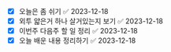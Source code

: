- [x] 오늘은 좀 쉬기 ✅ 2023-12-18
- [x] 외투 얇은거 하나 살거있는지 보기 ✅ 2023-12-18
- [x] 이번주 다음주 할 일 정리 ✅ 2023-12-18
- [x] 오늘 배운 내용 정리하기 ✅ 2023-12-18
